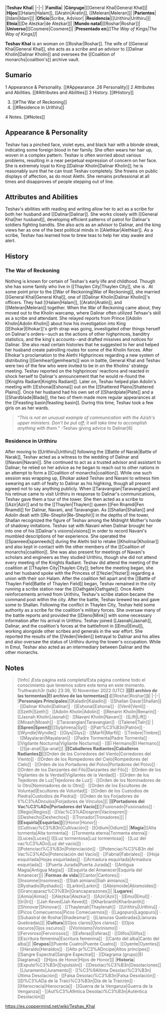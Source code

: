 |**Teshav Khal**|
|-|-|
|**Familia**|
|**Cónyuge**|[[General Khal\|General Khal]]|
|**Hijos**|[[Halam\|Halam]], [[Aratin\|Aratin]], [[Meleran\|Meleran]]|
|**Parientes**|[[Idani\|Idani]]|
|**Oficio**|Scribe, Advisor|
|**Residencia**|[[Urithiru\|Urithiru]]|
|**Etnia**|[[De Alezkar\|de Alezkar]]|
|**Mundo natal**|[[Roshar\|Roshar]]|
|**Universo**|[[Cosmere\|Cosmere]]|
|**Presentado en**|*[[The Way of Kings\|The Way of Kings]]*|

 **Teshav Khal** is an  woman on [[Roshar\|Roshar]]. The wife of [[General Khal\|General Khal]], she acts as a scribe and an advisor to [[Dalinar Kholin\|Dalinar Kholin]] and oversees the [[Coalition of monarchs\|coalition's]] archive vault.

## Sumario

1 Appearance & Personality. [[#Appearance .26 Personality]] 
2 Attributes and Abilities. [[#Attributes and Abilities]] 
3 History. [[#History]] 

3. [[#The War of Reckoning]] 
3. [[#Residence in Urithiru]] 


4 Notes. [[#Notes]] 


## Appearance & Personality
Teshav has a pinched face, violet eyes, and black  hair with a blonde streak, indicating some foreign blood in her family. She often wears her hair up, woven in a complex pattern.
Teshav is often worried about various problems, resulting in a near perpetual expression of concern on her face. She is extremely loyal to King [[Dalinar Kholin\|Dalinar Kholin]]; he is reasonably sure that he can trust Teshav completely. She frowns on public displays of affection, as do most Alethi. She remains professional at all times and disapproves of people stepping out of line.

## Attributes and Abilities
Teshav's abilities with reading and writing allow her to act as a scribe for both her husband and [[Dalinar\|Dalinar]]. She works closely with [[General Khal\|her husband]], developing efficient patterns of patrol for Dalinar's soldiers fighting bandits. She also acts as an advisor to Dalinar, and the king views her as one of the best political minds in [[Alethkar\|Alethkar]]. As a scribe, Teshav has learned how to brew teas to help her stay awake and alert.

## History
### The War of Reckoning
Nothing is known for certain of Teshav's early life and childhood. Though she has some family who live in [[Thaylen City\|Thaylen City]], she is . At some point prior to the [[War of Reckoning\|War of Reckoning]], she married [[General Khal\|General Khal]], one of [[Dalinar Kholin\|Dalinar Kholin]]'s officers. They had [[Halam\|Halam]], [[Aratin\|Aratin]], and [[Meleran\|Meleran]] together. When the War of Reckoning came about, they moved out to the Kholin warcamp, where Dalinar often utilized Tehsav's skill as a scribe and attendant. She relayed reports from Prince [[Adolin Kholin\|Adolin Kholin]] about how his investigation into King [[Elhokar\|Elhokar]]'s girth strap was going, investigated other things herself on Dalinar's orders--such as the actions of other highprinces, banditry statistics, and the king's accounts--and drafted missives and notices for Dalinar. She also read certain histories that he suggested to her and helped her husband create patrolling routes for some of the Kholin forces.
After Elhokar's proclamation to the Alethi Highprinces regarding a new system of distributing [[Gemheart\|gemhearts]] won in battle, General Khal and Teshav were two of the few who were invited to be in on the Kholins' strategy meeting. Teshav reported on the highprinces' reactions and reacted in shock herself to Dalinar's announcement that he would re-found the [[Knights Radiant\|Knights Radiant]]. Later on, Teshav helped plan Adolin's meeting with [[Eshonai\|Eshonai]] out on the [[Shattered Plains\|Shattered Plains]]. Once her husband had his own set of [[Shardplate\|Plate]] and a [[Shardblade\|Blade]], the two of them made more regular appearances at the [[Feasting basin\|feasting basin]]. During this time, Teshav took a few girls on as her wards.

>“*This is not an unusual example of communication with the Azish's upper ministers. Don't be put off; it will take time to accomplish anything with them.*”
\-Teshav giving advice to Dalinar[6]

### Residence in Urithiru
After moving to [[Urithiru\|Urithiru]] following the [[Battle of Narak\|Battle of Narak]], Teshav acted as a witness to the wedding of Dalinar and [[Navani\|Navani]]. She continued to act as a trusted advisor and assistant to Dalinar; he relied on her advice as he began to reach out to other nations in an attempt to form a [[Coalition of monarchs\|coalition]]. While one such session was wrapping up, Elhokar asked Teshav and Navani to witness him swearing an oath of fealty to Dalinar as his highking, though all present agreed not to say anything publicly.
When [[Taravangian\|Taravangian]] and his retinue came to visit Urithiru in response to Dalinar's communications, Teshav gave them a tour of the tower. She then acted as a scribe to [[Azir\|Azir]] and to the [[Thaylen\|Thaylen]] queen [[Fen Rnamdi\|Fen Rnamdi]] for Dalinar, Navani, and Taravangian. As [[Shallan\|Shallan]] and Adolin dealt with [[Re-Shephir\|Re-Shephir]] in the depths of the tower, Shallan recognized the figure of Teshav among the Midnight Mother's horde of shadowy imitations. Teshav sat with Navani when Dalinar brought her into one of his [[Dalinar's visions\|visions]] in order to record Navani's mumbled descriptions of her experience. She operated the [[Spanreed\|spanreeds]] during the Alethi bid to retake [[Kholinar\|Kholinar]] and also kept in contact with the other members of the [[Coalition of monarchs\|coalition]]. She was also present for meetings of Navani's scholars and engineers as they studied Urithiru, though she did not attend every meeting of the Knights Radiant. Teshav did attend the meeting of the coalition at [[Thaylen City\|Thaylen City]]; before the meeting began, she and her husband spoke with the Princess of [[Yezier\|Yezier]] regarding a union with their son Halam.
After the coalition fell apart and the [[Battle of Thaylen Field\|Battle of Thaylen Field]] began, Teshav remained in the city running a scribe station near the [[Oathgate\|Oathgate]]. Once Alethi reinforcements arrived from Urithiru, Teshav's scribe station became the command post within the city. After the battle, Teshav brewed tea and gave some to Shallan.
Following the conflict in Thaylen City, Teshav held some authority as a scribe for the coalition's military forces. She oversaw many of the battle reports and provided the [[Dieno\|Mink]] with some necessary information after his arrival in Urithiru. Teshav joined [[Jasnah\|Jasnah]], Dalinar, and the coalition's forces at the battlefront in [[Emul\|Emul]], working alongside other scribes and generals in the war effort. She reported the results of the [[Veden\|Veden]] betrayal to Dalinar and his allies and also oversaw the status of Urithiru during the tower's occupation. While in Emul, Teshav also acted as an intermediary between Dalinar and the other monarchs.

## Notes

> [!info] ¡Esta página está completa!Esta página contiene todo el conocimiento que tenemos sobre este tema en este momento.
Truthwatch3r (talk) 23:36, 10 November 2022 (UTC)
|**[[El archivo de las tormentas\|El archivo de las tormentas]] (**[[Roshar\|Roshar]]**)**|
|-|-|
|**Personajes Principales**|[[Kaladin\|Kaladin]] · [[Shallan Davar\|Shallan]] · [[Dalinar Kholin\|Dalinar]] · [[Eshonai\|Eshonai]] · [[Venli\|Venli]] · [[Szeth\|Szeth]] · [[Adolin Kholin\|Adolin]] · [[Renarin Kholin\|Renarin]] · [[Jasnah Kholin\|Jasnah]] · [[Navani Kholin\|Navani]] · [[Lift\|Lift]] · [[Moash\|Moash]] · [[Taravangian\|Taravangian]] · [[Talenel\|Taln]]|
|**[[Spren\|Spren]]**|[[Sylphrena\|Syl]] · [[Patr%C3%B3n\|Patrón]] · [[Wyndle\|Wyndle]] · [[Glys\|Glys]] · [[Marfil\|Marfil]] · [[Timbre\|Timbre]] · [[Mayalaran\|Mayalaran]] · [[Padre Tormenta\|Padre Tormenta]] · [[Vigilante Nocturna\|Vigilante Nocturna]] · [[El Hermano\|El Hermano]] · [[Sja-anat\|Sja-anat]]|
|**[[Caballeros Radiantes\|Caballeros Radiantes]]**|[[Orden de los Corredores del Viento\|Corredores del Viento]] · [[Orden de los Rompedores del Cielo\|Rompedores del Cielo]] · [[Orden de los Portadores del Polvo\|Portadores del Polvo]] · [[Orden de los Danzantes del Filo\|Danzantes del Filo]] · [[Orden de los Vigilantes de la Verdad\|Vigilantes de la Verdad]] · [[Orden de los Tejedores de Luz\|Tejedores de Luz]] · [[Orden de los Nominadores de lo Otro\|Nominadores de lo Otro]] · [[Orden de los Escultores de Voluntad\|Escultores de Voluntad]] · [[Orden de los Custodios de Piedra\|Custodios de Piedra]] · [[Orden de los Forjadores de V%C3%ADnculos\|Forjadores de Vínculos]]|
|**[[Portadores del Vac%C3%ADo\|Portadores del Vacío]]**|[[Fusionado\|Fusionados]] · [[Regio\|Regios]] · [[Vac%C3%ADospren\|Vacíospren]] · [[Deshecho\|Deshechos]] · [[Tronador\|Tronadores]]|
|**[[Esquirla\|Esquirlas]]**|[[Honor\|Honor]] · [[Cultivaci%C3%B3n\|Cultivación]] · [[Odium\|Odium]]|
|**Magia**|[[Alta tormenta\|Alta tormenta]] · [[Tormenta eterna\|Tormenta eterna]] · [[Luces\|Luces]] ([[Luz tormentosa\|Luz tormentosa]] · [[Luz del vac%C3%ADo\|Luz del vacío]]) · [[Potenciaci%C3%B3n\|Potenciación]] · [[Potenciaci%C3%B3n del Vac%C3%ADo\|Potenciación del Vacío]] · [[Fabrial\|Fabriales]] · [[Hoja esquirlada\|Hojas esquirladas]] · [[Armadura esquirlada\|Armadura esquirlada]] · [[Puerta Jurada\|Puerta Jurada]] · [[Antigua Magia\|Antigua Magia]] · [[Esquirla del Amanecer\|Esquirla del Amanecer]]|
|**Formas de vida**|[[Cantor\|Cantores]] · [[Insomne\|Insomnes]] · [[Siah aimiano\|Siah aimianos]] · [[Ryshadio\|Ryshadio]] · [[Larkin\|Larkin]] · [[Abismoide\|Abismoides]] · [[Grancaparaz%C3%B3n\|Grancaparazones]]|
|**Lugares**|[[Aimia\|Aimia]] · [[Alezkar\|Alezkar]] · [[Azir\|Azir]] · [[Emul\|Emul]] · [[Iri\|Iri]] · [[Jah Keved\|Jah Keved]] · [[Kharbranth\|Kharbranth]] · [[Shinovar\|Shinovar]] · [[Thaylenah\|Thaylenah]] · [[Urithiru\|Urithiru]] · [[Picos Comecuernos\|Picos Comecuernos]] · [[Lagopuro\|Lagopuro]] · [[Subastral de Roshar\|Shadesmar]] · [[Llanuras Quebradas\|Llanuras Quebradas]]|
|**Cultura**|[[Ojos claros\|Ojos claros]] · [[Ojos oscuros\|Ojos oscuros]] · [[Vorinismo\|Vorinismo]] · [[Fervoroso\|Fervorosos]] · [[Esferas\|Esferas]] · [[Glifos\|Glifos]] · [[Escritura femenina\|Escritura femenina]] · [[Canto del alba\|Canto del alba]]|
|**Grupos**|[[Puente Cuatro\|Puente Cuatro]] · [[Oyente\|Oyentes]] · [[Heraldo\|Heraldos]] · [[Alto pr%C3%ADncipe\|Altos príncipes]] · [[Sangre Espectral\|Sangre Espectral]] · [[Diagrama (grupo)\|El Diagrama]] · [[Hijos de Honor\|Hijos de Honor]]|
|**Historia**|[[Expulsi%C3%B3n\|Expulsión]] · [[Desolaci%C3%B3n\|Desolaciones]] · [[Juramento\|Juramento]] · [[%C3%9Altima Desolaci%C3%B3n\|Última Desolación]] · [[Falsa Desolaci%C3%B3n\|Falsa Desolación]] · [[D%C3%ADa de la Traici%C3%B3n\|Día de la Traición]] · [[Hierocracia\|Hierocracia]] · [[Guerra de la Venganza\|Guerra de la Venganza]] · [[Aut%C3%A9ntica Desolaci%C3%B3n\|Auténtica Desolación]]|



https://es.coppermind.net/wiki/Teshav_Khal